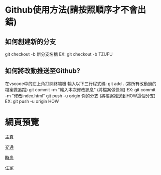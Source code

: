 # Github使用方法(請按照順序才不會出錯)

## 如何創建新的分支
git checkout -b 新分支名稱
EX: git checkout -b TZUFU

## 如何將改動推送至Github?
在vscode中的左上角打開終端機
輸入以下三行程式碼:
git add . (將所有改動過的檔案做追蹤)
git commit -m "輸入本次修改訊息" (將檔案做快照)
EX: git commit -m "修改index.html"
git push -u origin 你的分支 (將檔案推送到HOW這個分支)
EX: git push -u origin HOW


# 網頁預覽
[主頁](https://study4mylife.github.io/Steinlux-Carbon-Footprint/Steinlux-Carbon-Footprint/index.html)

[交通](https://study4mylife.github.io/Steinlux-Carbon-Footprint/Steinlux-Carbon-Footprint/traffic.html)

[時尚](https://study4mylife.github.io/Steinlux-Carbon-Footprint/Steinlux-Carbon-Footprint/clothes.html)

[住家](https://study4mylife.github.io/Steinlux-Carbon-Footprint/Steinlux-Carbon-Footprint/home.html)